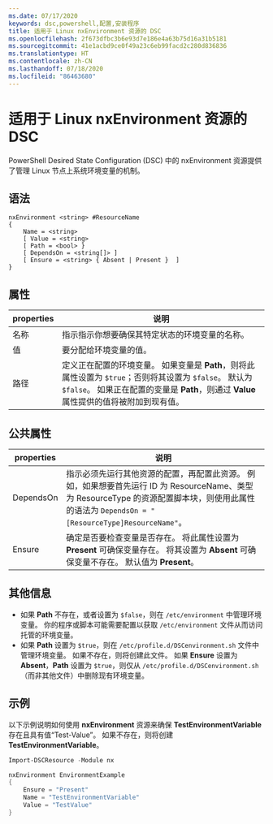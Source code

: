 ```yaml
---
ms.date: 07/17/2020
keywords: dsc,powershell,配置,安装程序
title: 适用于 Linux nxEnvironment 资源的 DSC
ms.openlocfilehash: 2f673dfbc3b6e93d7e186e4a63b75d16a31b5181
ms.sourcegitcommit: 41e1acbd9ce0f49a23c6eb99facd2c280d836836
ms.translationtype: HT
ms.contentlocale: zh-CN
ms.lasthandoff: 07/18/2020
ms.locfileid: "86463680"
---
```

# <a name="dsc-for-linux-nxenvironment-resource"></a>适用于 Linux nxEnvironment 资源的 DSC

PowerShell Desired State Configuration (DSC) 中的 nxEnvironment  资源提供了管理 Linux 节点上系统环境变量的机制。

## <a name="syntax"></a>语法

```Syntax
nxEnvironment <string> #ResourceName
{
    Name = <string>
    [ Value = <string>
    [ Path = <bool> }
    [ DependsOn = <string[]> ]
    [ Ensure = <string> { Absent | Present }  ]
}
```

## <a name="properties"></a>属性

|properties |说明 |
|---|---|
|名称 |指示指示你想要确保其特定状态的环境变量的名称。 |
|值 |要分配给环境变量的值。 |
|路径 |定义正在配置的环境变量。 如果变量是 **Path**，则将此属性设置为 `$true`；否则将其设置为 `$false`。 默认为 `$false`。 如果正在配置的变量是 **Path**，则通过 **Value** 属性提供的值将被附加到现有值。 |

## <a name="common-properties"></a>公共属性

|properties |说明 |
|---|---|
|DependsOn |指示必须先运行其他资源的配置，再配置此资源。 例如，如果想要首先运行 ID 为 ResourceName、类型为 ResourceType 的资源配置脚本块，则使用此属性的语法为 `DependsOn = "[ResourceType]ResourceName"`。 |
|Ensure |确定是否要检查变量是否存在。 将此属性设置为 **Present** 可确保变量存在。 将其设置为 **Absent** 可确保变量不存在。 默认值为 **Present**。 |

## <a name="additional-information"></a>其他信息

- 如果 **Path** 不存在，或者设置为 `$false`，则在 `/etc/environment` 中管理环境变量。
  你的程序或脚本可能需要配置以获取 `/etc/environment` 文件从而访问托管的环境变量。
- 如果 **Path** 设置为 `$true`，则在 `/etc/profile.d/DSCenvironment.sh` 文件中管理环境变量。 如果不存在，则将创建此文件。 如果 **Ensure** 设置为 **Absent**，**Path** 设置为 `$true`，则仅从 `/etc/profile.d/DSCenvironment.sh`（而非其他文件）中删除现有环境变量。

## <a name="example"></a>示例

以下示例说明如何使用 **nxEnvironment** 资源来确保 **TestEnvironmentVariable** 存在且具有值“Test-Value”。 如果不存在，则将创建 **TestEnvironmentVariable**。

```powershell
Import-DSCResource -Module nx

nxEnvironment EnvironmentExample
{
    Ensure = "Present"
    Name = "TestEnvironmentVariable"
    Value = "TestValue"
}
```
